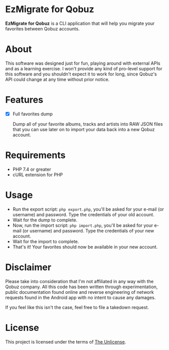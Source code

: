 EzMigrate for Qobuz
===================

**EzMigrate for Qobuz** is a CLI application that will help you migrate your favorites between Qobuz accounts.

# About

This software was designed just for fun, playing around with external APIs and as a learning exercise. I won't provide any kind of pro-level support for this software and you shouldn't expect it to work for long, since Qobuz's API could change at any time without prior notice.

# Features

- [X] Full favorites dump

    Dump all of your favorite albums, tracks and artists into RAW JSON files that you can use later on to import your data back into a new Qobuz account. 

# Requirements

- PHP 7.4 or greater
- cURL extension for PHP

# Usage

- Run the export script: `php export.php`, you'll be asked for your e-mail (or username) and password. Type the credentials of your old account.
- Wait for the dump to complete.
- Now, run the import script: `php import.php`, you'll be asked for your e-mail (or username) and password. Type the credentials of your new account.
- Wait for the import to complete.
- That's it! Your favorites should now be available in your new account.

# Disclaimer

Please take into consideration that I'm not affiliated in any way with the Qobuz company. All this code has been written through experimentation, public documentation found online and reverse engineering of network requests found in the Android app with no intent to cause any damages.

If you feel like this isn't the case, feel free to file a takedown request.

# License

This project is licensed under the terms of [The Unlicense](LICENSE).